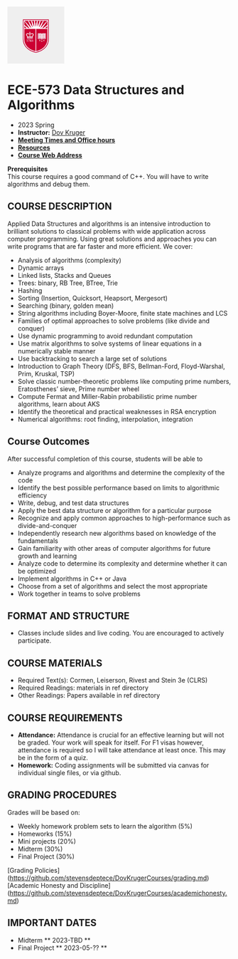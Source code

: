 <a href="https://www.ece.rutgers.edu">
  <img src="assets/RUshield.webp" width="128"/>
</a>

# ECE-573 Data Structures and Algorithms

* 2023 Spring
* **Instructor:**  [Dov Kruger](https://www.ece.rutgers.edu/Dov-Kruger)
* **[Meeting Times and Office hours](https://bit.ly/3Ql9mpl)**
* **[Resources](ref)**
* **[Course Web Address](https://github.com/RU-ECE/ECE573-DB)**

**Prerequisites** 		
This course requires a good command of C++.
You will have to write algorithms and debug them.

## COURSE DESCRIPTION

Applied Data Structures and algorithms is an intensive introduction to brilliant solutions to classical problems with wide application across computer programming.  Using great solutions and approaches you can write programs that are far faster and more efficient. We cover:

* Analysis of algorithms (complexity)
* Dynamic arrays
* Linked lists, Stacks and Queues
* Trees: binary, RB Tree, BTree, Trie
* Hashing
* Sorting (Insertion, Quicksort, Heapsort, Mergesort)
* Searching (binary, golden mean)
* String algorithms including Boyer-Moore, finite state machines and LCS
* Families of optimal approaches to solve problems (like divide and conquer)
* Use dynamic programming to avoid redundant computation
* Use matrix algorithms to solve systems of linear equations in a numerically stable manner
* Use backtracking to search a large set of solutions
* Introduction to Graph Theory (DFS, BFS, Bellman-Ford, Floyd-Warshal, Prim, Kruskal, TSP)
* Solve classic number-theoretic problems like computing prime numbers, Eratosthenes’ sieve, Prime number wheel
* Compute Fermat and Miller-Rabin probabilistic prime number algorithms, learn about AKS
* Identify the theoretical and practical weaknesses in RSA encryption
* Numerical algorithms: root finding, interpolation, integration

## Course Outcomes

After successful completion of this course, students will be able to
*  Analyze programs and algorithms and determine the complexity of the code
*  Identify the best possible performance based on limits to algorithmic efficiency
*  Write, debug, and test data structures
*  Apply the best data structure or algorithm for a particular purpose
*  Recognize and apply common approaches to high-performance such as divide-and-conquer
*  Independently research new algorithms based on knowledge of the fundamentals
*  Gain familiarity with other areas of computer algorithms for future growth and learning
  * Analyze code to determine its complexity and determine whether it can be optimized
  * Implement algorithms in C++ or Java
  * Choose from a set of algorithms and select the most appropriate
  * Work together in teams to solve problems

## FORMAT AND STRUCTURE
* Classes include slides and live coding. You are encouraged to actively participate.

## COURSE MATERIALS
* Required Text(s): Cormen, Leiserson, Rivest and Stein 3e (CLRS)
* Required Readings: materials in ref directory
* Other Readings: 	Papers available in ref directory

## COURSE REQUIREMENTS
* **Attendance:**	Attendance is crucial for an effective learning but will not be graded. Your work will speak for itself.
For F1 visas however, attendance is required so I will take attendance at least once. This may be in the form of a quiz.
* **Homework:** 	Coding assignments will be submitted via canvas for individual single files, or via github.

## GRADING PROCEDURES
Grades will be based on:
* Weekly homework problem sets to learn the algorithm  (5%)
* Homeworks                                           (15%)
* Mini projects                                       (20%) 
* Midterm                                             (30%)
* Final Project                                       (30%)

[Grading Policies] (https://github.com/stevensdeptece/DovKrugerCourses/grading.md)
[Academic Honesty and Discipline] (https://github.com/stevensdeptece/DovKrugerCourses/academichonesty.md)

## IMPORTANT DATES
* Midterm          ** 2023-TBD **
* Final Project    ** 2023-05-?? **
